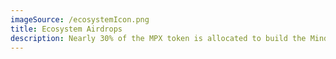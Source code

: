 ```yaml
---
imageSource: /ecosystemIcon.png
title: Ecosystem Airdrops
description: Nearly 30% of the MPX token is allocated to build the Mindplex ecosystem rewarding Content creators, Audiences, volunteers, moderators, and media rdlcriels
---
```

